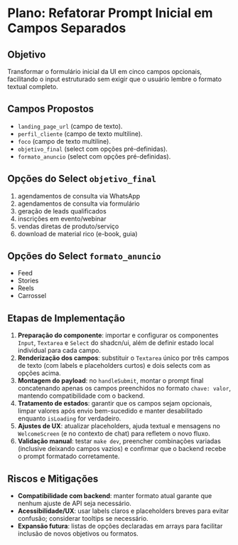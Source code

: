 # Plano: Refatorar Prompt Inicial em Campos Separados

## Objetivo
Transformar o formulário inicial da UI em cinco campos opcionais, facilitando o input estruturado sem exigir que o usuário lembre o formato textual completo.

## Campos Propostos
- `landing_page_url` (campo de texto).
- `perfil_cliente` (campo de texto multiline).
- `foco` (campo de texto multiline).
- `objetivo_final` (select com opções pré-definidas).
- `formato_anuncio` (select com opções pré-definidas).

## Opções do Select `objetivo_final`
1. agendamentos de consulta via WhatsApp
2. agendamentos de consulta via formulário
3. geração de leads qualificados
4. inscrições em evento/webinar
5. vendas diretas de produto/serviço
6. download de material rico (e-book, guia)

## Opções do Select `formato_anuncio`
- Feed
- Stories
- Reels
- Carrossel

## Etapas de Implementação
1. **Preparação do componente**: importar e configurar os componentes `Input`, `Textarea` e `Select` do shadcn/ui, além de definir estado local individual para cada campo.
2. **Renderização dos campos**: substituir o `Textarea` único por três campos de texto (com labels e placeholders curtos) e dois selects com as opções acima.
3. **Montagem do payload**: no `handleSubmit`, montar o prompt final concatenando apenas os campos preenchidos no formato `chave: valor`, mantendo compatibilidade com o backend.
4. **Tratamento de estados**: garantir que os campos sejam opcionais, limpar valores após envio bem-sucedido e manter desabilitado enquanto `isLoading` for verdadeiro.
5. **Ajustes de UX**: atualizar placeholders, ajuda textual e mensagens no `WelcomeScreen` (e no contexto de chat) para refletem o novo fluxo.
6. **Validação manual**: testar `make dev`, preencher combinações variadas (inclusive deixando campos vazios) e confirmar que o backend recebe o prompt formatado corretamente.

## Riscos e Mitigações
- **Compatibilidade com backend**: manter formato atual garante que nenhum ajuste de API seja necessário.
- **Acessibilidade/UX**: usar labels claros e placeholders breves para evitar confusão; considerar tooltips se necessário.
- **Expansão futura**: listas de opções declaradas em arrays para facilitar inclusão de novos objetivos ou formatos.

